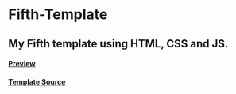 # Fifth-Template
## My Fifth template using HTML, CSS and JS.
#### [Preview](https://my-fifth-template.netlify.app/)
#### [Template Source](https://www.figma.com/community/file/1036531916904474141)
